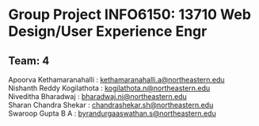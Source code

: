 # Group Project INFO6150: 13710 Web Design/User Experience Engr <br>
## Team: 4 <br>
Apoorva Kethamaranahalli : kethamaranahalli.a@northeastern.edu <br>
Nishanth Reddy Kogilathota : kogilathota.n@northeastern.edu <br>
Niveditha Bharadwaj : bharadwaj.ni@northeastern.edu <br>
Sharan Chandra Shekar : chandrashekar.sh@northeastern.edu <br>
Swaroop Gupta B A : byrandurgaaswathan.s@northeastern.edu <br>
